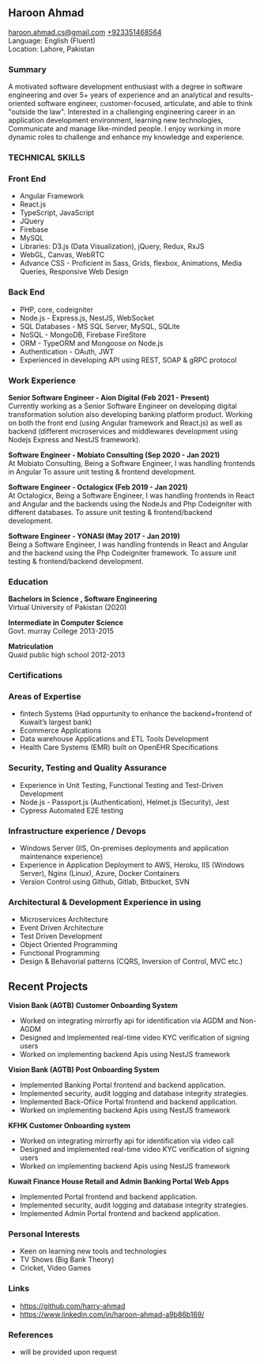 ## **Haroon Ahmad**

<haroon.ahmad.cs@gmail.com> [+923351468564](https://wa.me/923351468564)  
Language: English (Fluent)  
Location: Lahore, Pakistan


### **Summary**  
A motivated software development enthusiast with a degree in software engineering and over 5+ years of experience 
and an analytical and results-oriented software engineer, customer-focused, articulate, and able to think "outside the law". Interested in a challenging engineering career in an application development environment, learning new technologies, 
Communicate and manage like-minded people. I enjoy working in more dynamic roles to challenge and enhance my knowledge and experience.

### **TECHNICAL SKILLS**

### **Front End**

- Angular Framework
- React.js
- TypeScript, JavaScript
- JQuery
- Firebase
- MySQL
- Libraries: D3.js (Data Visualization), jQuery, Redux, RxJS
- WebGL, Canvas, WebRTC
- Advance CSS - Proficient in Sass, Grids, flexbox, Animations, Media Queries, Responsive Web Design

### **Back End**

- PHP, core, codeigniter
- Node.js - Express.js, NestJS, WebSocket
- SQL Databases - MS SQL Server, MySQL, SQLite
- NoSQL - MongoDB, Firebase FireStore
- ORM - TypeORM and Mongoose on Node.js
- Authentication - OAuth, JWT
- Experienced in developing API using REST, SOAP & gRPC protocol


### **Work Experience**

**Senior Software Engineer - Aion Digital (Feb 2021 - Present)**  
Currently working as a Senior Software Engineer on developing digital transformation solution also developing banking platform product. Working on both the front end (using Angular framework and React.js) as well as backend (different microservices and middlewares development using Nodejs Express and NestJS framework).

**Software Engineer - Mobiato Consulting (Sep 2020 - Jan 2021)**  
At Mobiato Consulting, Being a Software Engineer, I was handling frontends in Angular To assure unit testing & frontend development.

**Software Engineer - Octalogicx (Feb 2019 - Jan 2021)**  
At Octalogicx, Being a Software Engineer, I was handling frontends in React and Angular and the backends using the NodeJs and Php
Codeigniter with different databases. To assure unit testing & frontend/backend development.

**Software Engineer - YONASI (May 2017 - Jan 2019)**  
Being a Software Engineer, I was handling frontends in React and Angular and the backend using the Php Codeigniter
framework. To assure unit testing & frontend/backend development.

### **Education**

**Bachelors in Science , Software Engineering**  
Virtual University of Pakistan (2020)

**Intermediate in Computer Science**  
Govt. murray College 2013-2015  

**Matriculation**  
Quaid public high school 2012-2013

### **Certifications**

### **Areas of Expertise**

- fintech Systems (Had oppurtunity to enhance the backend+frontend of Kuwait’s largest bank)
- Ecommerce Applications
- Data warehouse Applications and ETL Tools Development
- Health Care Systems (EMR) built on OpenEHR Specifications


### **Security, Testing and Quality Assurance**

- Experience in Unit Testing, Functional Testing and Test-Driven Development
- Node.js - Passport.js (Authentication), Helmet.js (Security), Jest
- Cypress Automated E2E testing

### **Infrastructure experience / Devops**

- Windows Server (IIS, On-premises deployments and application maintenance experience)
- Experience in Application Deployment to AWS, Heroku, IIS (Windows Server), Nginx (Linux), Azure, Docker Containers
- Version Control using Github, Gitlab, Bitbucket, SVN

### **Architectural & Development Experience in using**

- Microservices Architecture
- Event Driven Architecture
- Test Driven Development
- Object Oriented Programming
- Functional Programming
- Design & Behavorial patterns (CQRS, Inversion of Control, MVC etc.)

## **Recent Projects**

**Vision Bank (AGTB) Customer Onboarding System**

- Worked on integrating mirrorfly api for identification via AGDM and Non-AGDM
- Designed and implemented real-time video KYC verification of signing users
- Worked on implementing backend Apis using NestJS framework

**Vision Bank (AGTB) Post Onboarding System**

- Implemented Banking Portal frontend and backend application.
- Implemented security, audit logging and database integrity strategies.
- Implemented Back-Ofiice Portal frontend and backend application.
- Worked on implementing backend Apis using NestJS framework

**KFHK Customer Onboarding system**

- Worked on integrating mirrorfly api for identification via video call
- Designed and implemented real-time video KYC verification of signing users
- Worked on implementing backend Apis using NestJS framework

**Kuwait Finance House Retail and Admin Banking Portal Web Apps**

- Implemented Portal frontend and backend application.
- Implemented security, audit logging and database integrity strategies.
- Implemented Admin Portal frontend and backend application.


### **Personal Interests**

- Keen on learning new tools and technologies
- TV Shows (Big Bank Theory)
- Cricket, Video Games

### **Links**

- <https://github.com/harry-ahmad>
- <https://www.linkedin.com/in/haroon-ahmad-a9b86b169/>

### **References**
- will be provided upon request
